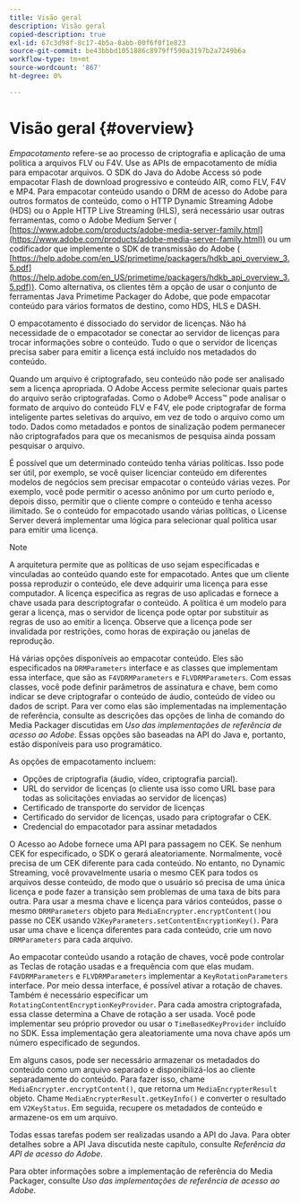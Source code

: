 ```yaml
---
title: Visão geral
description: Visão geral
copied-description: true
exl-id: 67c3d98f-8c17-4b5a-8abb-00f6f0f1e823
source-git-commit: be43bbbd1051886c8979ff590a3197b2a7249b6a
workflow-type: tm+mt
source-wordcount: '867'
ht-degree: 0%

---
```


# Visão geral {#overview}

*Empacotamento* refere-se ao processo de criptografia e aplicação de uma política a arquivos FLV ou F4V. Use as APIs de empacotamento de mídia para empacotar arquivos. O SDK do Java do Adobe Access só pode empacotar Flash de download progressivo e conteúdo AIR, como FLV, F4V e MP4. Para empacotar conteúdo usando o DRM de acesso do Adobe para outros formatos de conteúdo, como o HTTP Dynamic Streaming Adobe (HDS) ou o Apple HTTP Live Streaming (HLS), será necessário usar outras ferramentas, como o Adobe Medium Server ( [https://www.adobe.com/products/adobe-media-server-family.html](https://www.adobe.com/products/adobe-media-server-family.html)) ou um codificador que implemente o SDK de transmissão do Adobe ( [https://help.adobe.com/en_US/primetime/packagers/hdkb_api_overview_3.5.pdf](https://help.adobe.com/en_US/primetime/packagers/hdkb_api_overview_3.5.pdf)). Como alternativa, os clientes têm a opção de usar o conjunto de ferramentas Java Primetime Packager do Adobe, que pode empacotar conteúdo para vários formatos de destino, como HDS, HLS e DASH.

O empacotamento é dissociado do servidor de licenças. Não há necessidade de o empacotador se conectar ao servidor de licenças para trocar informações sobre o conteúdo. Tudo o que o servidor de licenças precisa saber para emitir a licença está incluído nos metadados do conteúdo.

Quando um arquivo é criptografado, seu conteúdo não pode ser analisado sem a licença apropriada. O Adobe Access permite selecionar quais partes do arquivo serão criptografadas. Como o Adobe® Access™ pode analisar o formato de arquivo do conteúdo FLV e F4V, ele pode criptografar de forma inteligente partes seletivas do arquivo, em vez de todo o arquivo como um todo. Dados como metadados e pontos de sinalização podem permanecer não criptografados para que os mecanismos de pesquisa ainda possam pesquisar o arquivo.

É possível que um determinado conteúdo tenha várias políticas. Isso pode ser útil, por exemplo, se você quiser licenciar conteúdo em diferentes modelos de negócios sem precisar empacotar o conteúdo várias vezes. Por exemplo, você pode permitir o acesso anônimo por um curto período e, depois disso, permitir que o cliente compre o conteúdo e tenha acesso ilimitado. Se o conteúdo for empacotado usando várias políticas, o License Server deverá implementar uma lógica para selecionar qual política usar para emitir uma licença.

>[!NOTE]
>
>A arquitetura permite que as políticas de uso sejam especificadas e vinculadas ao conteúdo quando este for empacotado. Antes que um cliente possa reproduzir o conteúdo, ele deve adquirir uma licença para esse computador. A licença especifica as regras de uso aplicadas e fornece a chave usada para descriptografar o conteúdo. A política é um modelo para gerar a licença, mas o servidor de licença pode optar por substituir as regras de uso ao emitir a licença. Observe que a licença pode ser invalidada por restrições, como horas de expiração ou janelas de reprodução.

Há várias opções disponíveis ao empacotar conteúdo. Eles são especificados na `DRMParameters` interface e as classes que implementam essa interface, que são as `F4VDRMParameters` e `FLVDRMParameters`. Com essas classes, você pode definir parâmetros de assinatura e chave, bem como indicar se deve criptografar o conteúdo de áudio, conteúdo de vídeo ou dados de script. Para ver como elas são implementadas na implementação de referência, consulte as descrições das opções de linha de comando do Media Packager discutidas em *Uso das implementações de referência de acesso ao Adobe*. Essas opções são baseadas na API do Java e, portanto, estão disponíveis para uso programático.

As opções de empacotamento incluem:

* Opções de criptografia (áudio, vídeo, criptografia parcial).
* URL do servidor de licenças (o cliente usa isso como URL base para todas as solicitações enviadas ao servidor de licenças)
* Certificado de transporte do servidor de licenças
* Certificado do servidor de licenças, usado para criptografar o CEK.
* Credencial do empacotador para assinar metadados

O Acesso ao Adobe fornece uma API para passagem no CEK. Se nenhum CEK for especificado, o SDK o gerará aleatoriamente. Normalmente, você precisa de um CEK diferente para cada conteúdo. No entanto, no Dynamic Streaming, você provavelmente usaria o mesmo CEK para todos os arquivos desse conteúdo, de modo que o usuário só precisa de uma única licença e pode fazer a transição sem problemas de uma taxa de bits para outra. Para usar a mesma chave e licença para vários conteúdos, passe o mesmo `DRMParameters` objeto para `MediaEncrypter.encryptContent()`ou passe no CEK usando `V2KeyParameters.setContentEncryptionKey()`. Para usar uma chave e licença diferentes para cada conteúdo, crie um novo `DRMParameters` para cada arquivo.

Ao empacotar conteúdo usando a rotação de chaves, você pode controlar as Teclas de rotação usadas e a frequência com que elas mudam. `F4VDRMParameters` e `FLVDRMParameters` implementar a `KeyRotationParameters` interface. Por meio dessa interface, é possível ativar a rotação de chaves. Também é necessário especificar um `RotatingContentEncryptionKeyProvider`. Para cada amostra criptografada, essa classe determina a Chave de rotação a ser usada. Você pode implementar seu próprio provedor ou usar o `TimeBasedKeyProvider` incluído no SDK. Essa implementação gera aleatoriamente uma nova chave após um número especificado de segundos.

Em alguns casos, pode ser necessário armazenar os metadados do conteúdo como um arquivo separado e disponibilizá-los ao cliente separadamente do conteúdo. Para fazer isso, chame `MediaEncrypter.encryptContent()`, que retorna um `MediaEncrypterResult` objeto. Chame `MediaEncrypterResult.getKeyInfo()` e converter o resultado em `V2KeyStatus`. Em seguida, recupere os metadados de conteúdo e armazene-os em um arquivo.

Todas essas tarefas podem ser realizadas usando a API do Java. Para obter detalhes sobre a API Java discutida neste capítulo, consulte *Referência da API de acesso do Adobe*.

Para obter informações sobre a implementação de referência do Media Packager, consulte *Uso das implementações de referência de acesso ao Adobe*.
